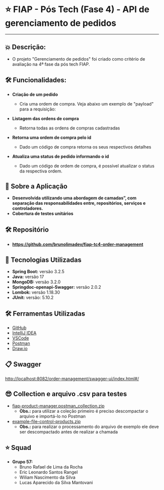 # ⭐ FIAP - Pós Tech (Fase 4) - **API de gerenciamento de pedidos**

---

## 💥 Descrição:
- O projeto "Gerenciamento de pedidos" foi criado como critério de avaliação na 4ª fase da pós tech FIAP.

## 🛠️ Funcionalidades:

- **Criação de um pedido**
  - Cria uma ordem de compra. Veja abaixo um exemplo de "payload" para a requisição:
  
- **Listagem das ordens de compra**
  - Retorna todas as ordens de compras cadastradas

- **Retorna uma ordem de compra pelo id**
  - Dado um código de compra retorna os seus respectivos detalhes

- **Atualiza uma status de pedido informando o id**
    - Dado um código de ordem de compra, é possível atualizar o status da respectiva ordem. 

## 🚀 Sobre a Aplicação
- **Desenvolvida utilizando uma abordagem de camadas”, com separação das responsabilidades entre, repositórios, serviços e controladores.**
- **Cobertura de testes unitários**


## 🛠️ Repositório
- ####  https://github.com/brunolimadev/fiap-tc4-order-management


## 🚀 Tecnologias Utilizadas
- **Spring Boot:** versão 3.2.5
- **Java:** versão 17
- **MongoDB:** versão 3.2.0
- **Springdoc-openapi-Swagger:** versão 2.0.2
- **Lombok:**  versão 1.18.30
- **JUnit:** versão: 5.10.2

## 🛠️ Ferramentas Utilizadas
- [GitHub](https://github.com/)
- [IntelliJ IDEA](https://www.jetbrains.com/idea/)
- [VSCode](https://code.visualstudio.com/)
- [Postman](https://www.postman.com/)
- [Draw.io](https://app.diagrams.net/)

## 📋 Swagger
[http://localhost:8082/order-management/swagger-ui/index.html#/](http://localhost:8082/order-management/api/swagger-ui/index.html)

## 😎 Collection e arquivo .csv para testes
- [fiap-product-manager.postman_collection.zip](https://github.com/brunolimadev/fiap-tc4-product-management/blob/develop/api-test-files/fiap-product-manager.postman_collection.zip?raw=true)
  - **Obs.:** para utilizar a coleção primeiro é preciso descompactar o arquivo e importá-lo no Postman
- [example-file-control-products.zip](https://github.com/brunolimadev/fiap-tc4-product-management/blob/develop/api-test-files/example-file-control-products.zip?raw=true)
  - **Obs.:** para realizar o processamento do arquivo de exemplo ele deve ser descompactado antes de realizar a chamada


## ⭐ Squad
- **Grupo 57:**
  - Bruno Rafael de Lima da Rocha
  - Eric Leonardo Santos Rangel
  - Wiliam Nascimento da Silva
  - Lucas Aparecido da Silva Mantovani



